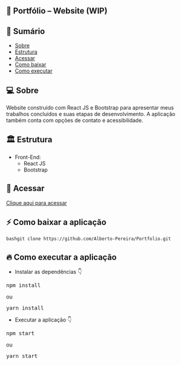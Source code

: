 ## 💼 Portfólio – Website (WIP)

## 📝 Sumário

- [Sobre](#about)
- [Estrutura](#pattern)
- [Acessar](#link)
- [Como baixar](#baixar)
- [Como executar](#executar)

## 💻 Sobre <a name="about"></a>

Website construído com React JS e Bootstrap para apresentar meus trabalhos concluídos e suas etapas de desenvolvimento. A aplicação também conta com opções de contato e acessibilidade.

## 🏛 Estrutura <a name="pattern"></a>

- Front-End:
    - React JS
    - Bootstrap

## 🔗 Acessar <a name="link"></a>

<a href="https://portfolio-alberto-pereira.herokuapp.com/" >Clique aqui para acessar</a>

## ⚡ Como baixar a aplicação<a name="baixar"></a>

```bashgit clone https://github.com/Alberto-Pereira/Portfolio.git```

## 🔥 Como executar a aplicação<a name="executar"></a>

- Instalar as dependências 👇
<pre>npm install</pre> ou <pre>yarn install</pre>

- Executar a aplicação 👇
<pre>npm start</pre> ou <pre>yarn start</pre>
